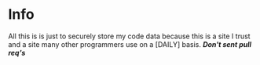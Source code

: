 # Info

All this is is just to securely store my code data because this is a site I trust and a site many other programmers use on a [DAILY] basis.
***Don't sent pull req's***
